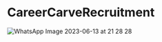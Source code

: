 # CareerCarveRecruitment

![WhatsApp Image 2023-06-13 at 21 28 28](https://github.com/vedantkumar02/CareerCarve-Frontend/assets/82491036/95dfabf6-4afc-487a-b606-9f98a0e9fd15)
